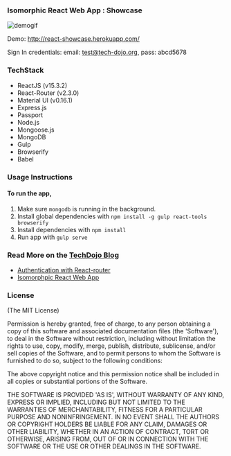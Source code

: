 ### Isomorphic React Web App : Showcase

![demogif](react-showcase.gif?raw=true)

Demo: http://react-showcase.herokuapp.com/

Sign In credentials:
email: test@tech-dojo.org,
pass: abcd5678

### TechStack
- ReactJS (v15.3.2)
- React-Router (v2.3.0)
- Material UI (v0.16.1)
- Express.js
- Passport
- Node.js
- Mongoose.js
- MongoDB
- Gulp
- Browserify
- Babel



### Usage Instructions

#### To run the app,
1. Make sure `mongodb` is running in the background.
2. Install global dependencies with `npm install -g gulp react-tools browserify`
3. Install dependencies with `npm install`
4. Run app with `gulp serve`


### Read More on the [TechDojo Blog](http://www.tech-dojo.org/#!/articles)
- [Authentication with React-router](http://www.tech-dojo.org/#!/articles/5697fd5ddb99acd646dea1aa)
- [Isomorphpic React Web App](http://www.tech-dojo.org/#!/articles/56b1af3e8ff769fc29f96ae8)


### License

(The MIT License)

Permission is hereby granted, free of charge, to any person obtaining a copy of this software and associated documentation files (the 'Software'), to deal in the Software without restriction, including without limitation the rights to use, copy, modify, merge, publish, distribute, sublicense, and/or sell copies of the Software, and to permit persons to whom the Software is furnished to do so, subject to the following conditions:

The above copyright notice and this permission notice shall be included in all copies or substantial portions of the Software.

THE SOFTWARE IS PROVIDED 'AS IS', WITHOUT WARRANTY OF ANY KIND, EXPRESS OR IMPLIED, INCLUDING BUT NOT LIMITED TO THE WARRANTIES OF MERCHANTABILITY, FITNESS FOR A PARTICULAR PURPOSE AND NONINFRINGEMENT. IN NO EVENT SHALL THE AUTHORS OR COPYRIGHT HOLDERS BE LIABLE FOR ANY CLAIM, DAMAGES OR OTHER LIABILITY, WHETHER IN AN ACTION OF CONTRACT, TORT OR OTHERWISE, ARISING FROM, OUT OF OR IN CONNECTION WITH THE SOFTWARE OR THE USE OR OTHER DEALINGS IN THE SOFTWARE.
